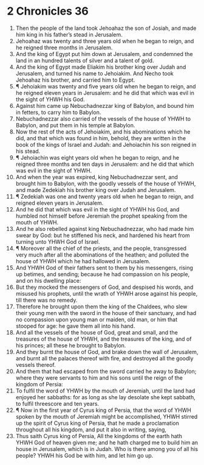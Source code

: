 ﻿# 2 Chronicles  36
1. Then the people of the land took Jehoahaz the son of Josiah, and made him king in his father’s stead in Jerusalem. 
2. Jehoahaz was twenty and three years old when he began to reign, and he reigned three months in Jerusalem. 
3. And the king of Egypt put him down at Jerusalem, and condemned the land in an hundred talents of silver and a talent of gold. 
4. And the king of Egypt made Eliakim his brother king over Judah and Jerusalem, and turned his name to Jehoiakim. And Necho took Jehoahaz his brother, and carried him to Egypt. 
5. ¶ Jehoiakim was twenty and five years old when he began to reign, and he reigned eleven years in Jerusalem: and he did that which was evil in the sight of YHWH his God. 
6. Against him came up Nebuchadnezzar king of Babylon, and bound him in fetters, to carry him to Babylon. 
7. Nebuchadnezzar also carried of the vessels of the house of YHWH to Babylon, and put them in his temple at Babylon. 
8. Now the rest of the acts of Jehoiakim, and his abominations which he did, and that which was found in him, behold, they are written in the book of the kings of Israel and Judah: and Jehoiachin his son reigned in his stead. 
9. ¶ Jehoiachin was eight years old when he began to reign, and he reigned three months and ten days in Jerusalem: and he did that which was evil in the sight of YHWH. 
10. And when the year was expired, king Nebuchadnezzar sent, and brought him to Babylon, with the goodly vessels of the house of YHWH, and made Zedekiah his brother king over Judah and Jerusalem. 
11. ¶ Zedekiah was one and twenty years old when he began to reign, and reigned eleven years in Jerusalem. 
12. And he did that which was evil in the sight of YHWH his God, and humbled not himself before Jeremiah the prophet speaking from the mouth of YHWH. 
13. And he also rebelled against king Nebuchadnezzar, who had made him swear by God: but he stiffened his neck, and hardened his heart from turning unto YHWH God of Israel. 
14. ¶ Moreover all the chief of the priests, and the people, transgressed very much after all the abominations of the heathen; and polluted the house of YHWH which he had hallowed in Jerusalem. 
15. And YHWH God of their fathers sent to them by his messengers, rising up betimes, and sending; because he had compassion on his people, and on his dwelling place: 
16. But they mocked the messengers of God, and despised his words, and misused his prophets, until the wrath of YHWH arose against his people, till there was no remedy. 
17. Therefore he brought upon them the king of the Chaldees, who slew their young men with the sword in the house of their sanctuary, and had no compassion upon young man or maiden, old man, or him that stooped for age: he gave them all into his hand. 
18. And all the vessels of the house of God, great and small, and the treasures of the house of YHWH, and the treasures of the king, and of his princes; all these he brought to Babylon. 
19. And they burnt the house of God, and brake down the wall of Jerusalem, and burnt all the palaces thereof with fire, and destroyed all the goodly vessels thereof. 
20. And them that had escaped from the sword carried he away to Babylon; where they were servants to him and his sons until the reign of the kingdom of Persia: 
21. To fulfil the word of YHWH by the mouth of Jeremiah, until the land had enjoyed her sabbaths: for as long as she lay desolate she kept sabbath, to fulfil threescore and ten years. 
22. ¶ Now in the first year of Cyrus king of Persia, that the word of YHWH spoken by the mouth of Jeremiah might be accomplished, YHWH stirred up the spirit of Cyrus king of Persia, that he made a proclamation throughout all his kingdom, and put it also in writing, saying, 
23. Thus saith Cyrus king of Persia, All the kingdoms of the earth hath YHWH God of heaven given me; and he hath charged me to build him an house in Jerusalem, which is in Judah. Who is there among you of all his people? YHWH his God be with him, and let him go up. 

